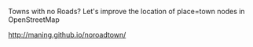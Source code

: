 Towns with no Roads?
Let's improve the location of place=town nodes in OpenStreetMap

http://maning.github.io/noroadtown/